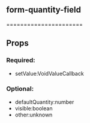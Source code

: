 
## form-quantity-field
======================
## Props


### Required:
 - setValue:VoidValueCallback<number>

### Optional:
 - defaultQuantity:number
 - visible:boolean
 - other:unknown